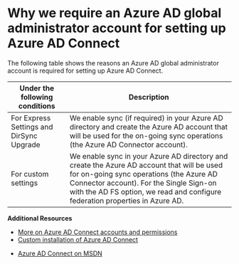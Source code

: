 <properties
	pageTitle="Why we require an Azure AD global administrator account for setting up Azure AD Connect | Windows Azure"
	description="Custom settings description of why we require a global admin account."
	services="active-directory"
	documentationCenter=""
	authors="billmath"
	manager="stevenpo"
	editor="curtand"/>

<tags
	ms.service="active-directory"
	ms.date="10/13/2015"
	wacn.date=""/>

# Why we require an Azure AD global administrator account for setting up Azure AD Connect

The following table shows the reasons an Azure AD global administrator account is required for setting up Azure AD Connect.

Under the following conditions  | Description
------------- | ------------- |
For Express Settings and DirSync Upgrade | We enable sync (if required) in your Azure AD directory and create the Azure AD account that will be used for the on-going sync operations (the Azure AD Connector account).
For custom settings | We enable sync in your Azure AD directory and create the Azure AD account that will be used for on-going sync operations (the Azure AD Connector account).  For the Single Sign-on with the AD FS option, we read and configure federation properties in Azure AD.



**Additional Resources**


* [More on Azure AD Connect accounts and permissions](/documentation/articles/active-directory-aadconnect-account-summary)
* [Custom installation of Azure AD Connect](/documentation/articles/active-directory-aadconnect-get-started-custom)
<!-- keep by customization: begin -->
* [Azure AD Connect on MSDN](https://msdn.microsoft.com/zh-cn/library/azure/dn832695.aspx) 
<!-- keep by customization: end -->